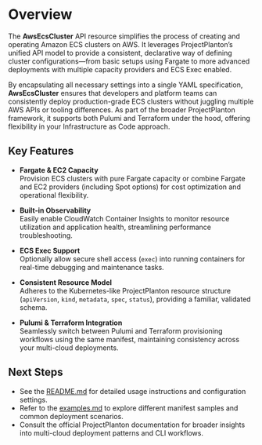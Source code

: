 # Overview

The **AwsEcsCluster** API resource simplifies the process of creating and operating Amazon ECS clusters on AWS. It
leverages ProjectPlanton’s unified API model to provide a consistent, declarative way of defining cluster
configurations—from basic setups using Fargate to more advanced deployments with multiple capacity providers and ECS
Exec enabled.

By encapsulating all necessary settings into a single YAML specification, **AwsEcsCluster** ensures that developers and
platform teams can consistently deploy production-grade ECS clusters without juggling multiple AWS APIs or tooling
differences. As part of the broader ProjectPlanton framework, it supports both Pulumi and Terraform under the hood,
offering flexibility in your Infrastructure as Code approach.

## Key Features

- **Fargate & EC2 Capacity**  
  Provision ECS clusters with pure Fargate capacity or combine Fargate and EC2 providers (including Spot options) for
  cost optimization and operational flexibility.

- **Built-in Observability**  
  Easily enable CloudWatch Container Insights to monitor resource utilization and application health, streamlining
  performance troubleshooting.

- **ECS Exec Support**  
  Optionally allow secure shell access (`exec`) into running containers for real-time debugging and maintenance tasks.

- **Consistent Resource Model**  
  Adheres to the Kubernetes-like ProjectPlanton resource structure (`apiVersion`, `kind`, `metadata`, `spec`, `status`),
  providing a familiar, validated schema.

- **Pulumi & Terraform Integration**  
  Seamlessly switch between Pulumi and Terraform provisioning workflows using the same manifest, maintaining consistency
  across your multi-cloud deployments.

## Next Steps

- See the [README.md](./README.md) for detailed usage instructions and configuration settings.
- Refer to the [examples.md](./examples.md) to explore different manifest samples and common deployment scenarios.
- Consult the official ProjectPlanton documentation for broader insights into multi-cloud deployment patterns and CLI
  workflows.
